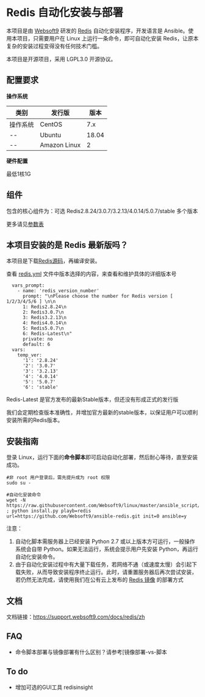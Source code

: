 
# Redis 自动化安装与部署

本项目是由 [Websoft9](http://www.websoft9.com) 研发的 [Redis](https://redis.io/) 自动化安装程序，开发语言是 Ansible。使用本项目，只需要用户在 Linux 上运行一条命令，即可自动化安装 Redis，让原本复杂的安装过程变得没有任何技术门槛。  

本项目是开源项目，采用 LGPL3.0 开源协议。

## 配置要求

**操作系统**  

| 类别       | 发行版       | 版本  |
| ------------ | ------------ | ----- |
| 操作系统       | CentOS       | 7.x   |
|   --     | Ubuntu       | 18.04 |
|  -- | Amazon Linux | 2     |

**硬件配置**  

最低1核1G

## 组件

包含的核心组件为：可选 Redis2.8.24/3.0.7/3.2.13/4.0.14/5.0.7/stable 多个版本

更多请见[参数表](/docs/zh/stack-components.md)

## 本项目安装的是 Redis 最新版吗？

本项目是下载[Redis源码](http://download.redis.io/releases/)，再编译安装。  

查看 [redis.yml](/redis.yml) 文件中版本选择的内容，来查看和维护具体的详细版本号

```
  vars_prompt:
    - name: 'redis_version_number'
      prompt: "\nPlease choose the number for Redis version [ 1/2/3/4/5/6 ] \n\n
      1: Redis2.8.24\n
      2: Redis3.0.7\n
      3: Redis3.2.13\n
      4: Redis4.0.14\n
      5: Redis5.0.7\n
      6: Redis-Latest\n"
      private: no
      default: 6
  vars:
    temp_ver:
      '1': '2.8.24'
      '2': '3.0.7'
      '3': '3.2.13'
      '4': '4.0.14'
      '5': '5.0.7'
      '6': 'stable'
```

Redis-Latest 是官方发布的最新Stable版本，但还没有形成正式的发行版  

我们会定期检查版本准确性，并增加官方最新的stable版本，以保证用户可以顺利安装所需的Redis版本。

## 安装指南

登录 Linux，运行下面的**命令脚本**即可启动自动化部署，然后耐心等待，直至安装成功。

```
#非 root 用户登录后，需先提升成为 root 权限
sudo su -

#自动化安装命令
wget -N https://raw.githubusercontent.com/Websoft9/linux/master/ansible_script/install.py ; python install.py playb=redis url=https://github.com/Websoft9/ansible-redis.git init=0 ansible=y

```

注意：  

1. 自动化脚本需服务器上已经安装 Python 2.7 或以上版本方可运行，一般操作系统会自带 Python。如果无法运行，系统会提示用户先安装 Python，再运行自动化安装命令。
2. 由于自动化安装过程中有大量下载任务，若网络不通（或速度太慢）会引起下载失败，从而导致安装程序终止运行。此时，请重置服务器后再次尝试安装，若仍然无法完成，请使用我们在公有云上发布的 [Redis 镜像](https://apps.websoft9.com/redis) 的部署方式


## 文档

文档链接：https://support.websoft9.com/docs/redis/zh

## FAQ

- 命令脚本部署与镜像部署有什么区别？请参考[镜像部署-vs-脚本

## To do

* 增加可选的GUI工具 redisinsight
